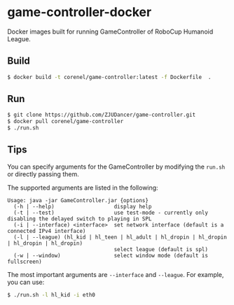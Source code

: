 # game-controller-docker
Docker images built for running GameController of RoboCup Humanoid League.

## Build
```bash
$ docker build -t corenel/game-controller:latest -f Dockerfile  .
```

## Run

```bash
$ git clone https://github.com/ZJUDancer/game-controller.git
$ docker pull corenel/game-controller
$ ./run.sh
```

## Tips

You can specify arguments for the GameController by modifying the `run.sh` or directly passing them.

The supported arguments are listed in the following:

```
Usage: java -jar GameController.jar {options}
  (-h | --help)                   display help
  (-t | --test)                   use test-mode - currently only disabling the delayed switch to playing in SPL
  (-i | --interface) <interface>  set network interface (default is a connected IPv4 interface)
  (-l | --league) (hl_kid | hl_teen | hl_adult | hl_dropin | hl_dropin | hl_dropin | hl_dropin)
                                  select league (default is spl)
  (-w | --window)                 select window mode (default is fullscreen)
```

The most important arguments are `--interface` and `--league`. For example, you can use:

```bash
$ ./run.sh -l hl_kid -i eth0
```

